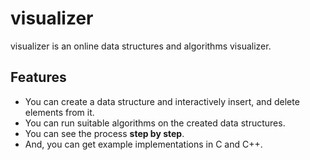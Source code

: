 # visualizer

visualizer is an online data structures and algorithms visualizer.

## Features

- You can create a data structure and interactively insert, and delete elements from it.
- You can run suitable algorithms on the created data structures.
- You can see the process **step by step**.
- And, you can get example implementations in C and C++.
